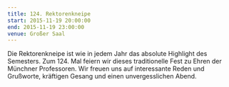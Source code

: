 ```yaml
---
title: 124. Rektorenkneipe
start: 2015-11-19 20:00:00
end: 2015-11-19 23:00:00
venue: Großer Saal
---
```


Die Rektorenkneipe ist wie in jedem Jahr das absolute Highlight des Semesters.
Zum 124. Mal feiern wir dieses traditionelle Fest zu Ehren der Münchner Professoren.
Wir freuen uns auf interessante Reden und Grußworte, kräftigen Gesang und einen unvergesslichen Abend.
